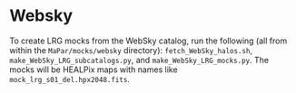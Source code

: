 # Websky

To create LRG mocks from the WebSky catalog, run the following (all from within the `MaPar/mocks/websky` directory): `fetch_WebSky_halos.sh`, `make_WebSky_LRG_subcatalogs.py`, and `make_WebSky_LRG_mocks.py`. The mocks will be HEALPix maps with names like `mock_lrg_s01_del.hpx2048.fits`.